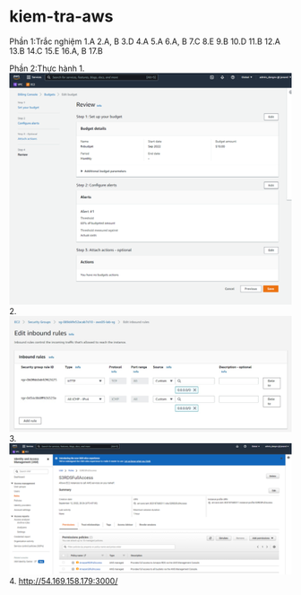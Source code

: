 # kiem-tra-aws
Phần 1:Trắc nghiệm
1.A
2.A, B
3.D
4.A
5.A
6.A, B
7.C
8.E
9.B
10.D
11.B
12.A
13.B
14.C
15.E
16.A, B
17.B

Phần 2:Thực hành
1.
![Budget Alert](us-east-1.console.aws.amazon.com_billing_home_region=us-east-1.png)
2.
![Ping to EC2](ping_to_ec2.jpeg)
3.
![Create IAM Role](us-east-1.console.aws.amazon.com_iamv2_home_region=ap-southeast-1.png)
4.
http://54.169.158.179:3000/
